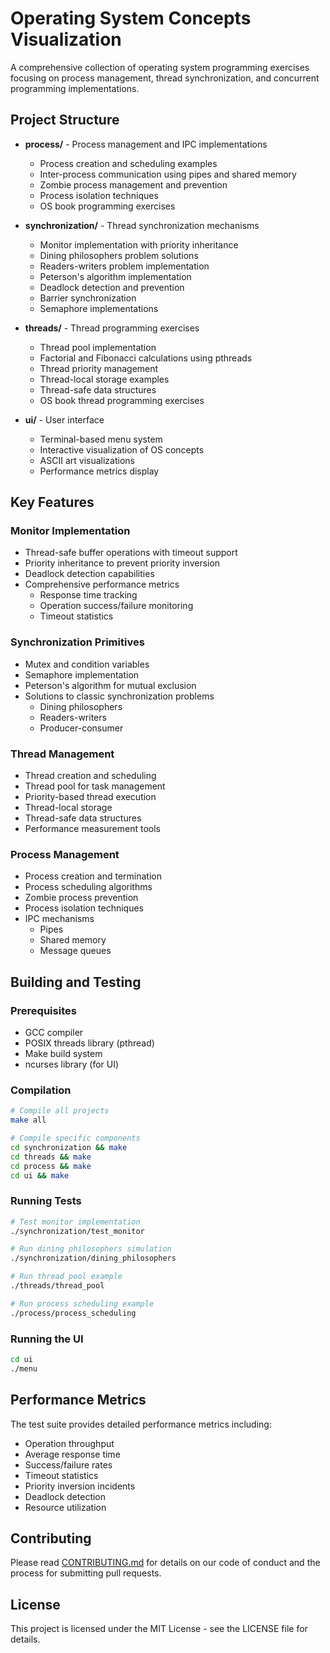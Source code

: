 # Operating System Concepts Visualization

A comprehensive collection of operating system programming exercises focusing on process management, thread synchronization, and concurrent programming implementations.

## Project Structure

- **process/** - Process management and IPC implementations
  - Process creation and scheduling examples
  - Inter-process communication using pipes and shared memory
  - Zombie process management and prevention
  - Process isolation techniques
  - OS book programming exercises

- **synchronization/** - Thread synchronization mechanisms
  - Monitor implementation with priority inheritance
  - Dining philosophers problem solutions
  - Readers-writers problem implementation
  - Peterson's algorithm implementation
  - Deadlock detection and prevention
  - Barrier synchronization
  - Semaphore implementations

- **threads/** - Thread programming exercises
  - Thread pool implementation
  - Factorial and Fibonacci calculations using pthreads
  - Thread priority management
  - Thread-local storage examples
  - Thread-safe data structures
  - OS book thread programming exercises

- **ui/** - User interface
  - Terminal-based menu system
  - Interactive visualization of OS concepts
  - ASCII art visualizations
  - Performance metrics display

## Key Features

### Monitor Implementation
- Thread-safe buffer operations with timeout support
- Priority inheritance to prevent priority inversion
- Deadlock detection capabilities
- Comprehensive performance metrics
  - Response time tracking
  - Operation success/failure monitoring
  - Timeout statistics

### Synchronization Primitives
- Mutex and condition variables
- Semaphore implementation
- Peterson's algorithm for mutual exclusion
- Solutions to classic synchronization problems
  - Dining philosophers
  - Readers-writers
  - Producer-consumer

### Thread Management
- Thread creation and scheduling
- Thread pool for task management
- Priority-based thread execution
- Thread-local storage
- Thread-safe data structures
- Performance measurement tools

### Process Management
- Process creation and termination
- Process scheduling algorithms
- Zombie process prevention
- Process isolation techniques
- IPC mechanisms
  - Pipes
  - Shared memory
  - Message queues

## Building and Testing

### Prerequisites
- GCC compiler
- POSIX threads library (pthread)
- Make build system
- ncurses library (for UI)

### Compilation
```bash
# Compile all projects
make all

# Compile specific components
cd synchronization && make
cd threads && make
cd process && make
cd ui && make
```

### Running Tests
```bash
# Test monitor implementation
./synchronization/test_monitor

# Run dining philosophers simulation
./synchronization/dining_philosophers

# Run thread pool example
./threads/thread_pool

# Run process scheduling example
./process/process_scheduling
```

### Running the UI
```bash
cd ui
./menu
```

## Performance Metrics

The test suite provides detailed performance metrics including:
- Operation throughput
- Average response time
- Success/failure rates
- Timeout statistics
- Priority inversion incidents
- Deadlock detection
- Resource utilization

## Contributing

Please read [CONTRIBUTING.md](CONTRIBUTING.md) for details on our code of conduct and the process for submitting pull requests.

## License

This project is licensed under the MIT License - see the LICENSE file for details.
